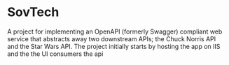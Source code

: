# SovTech
A project for implementing an OpenAPI (formerly Swagger) compliant web service that abstracts away two downstream APIs; the Chuck Norris API and the Star Wars API.
The project initially starts by hosting the app on IIS and the the UI consumers the api

